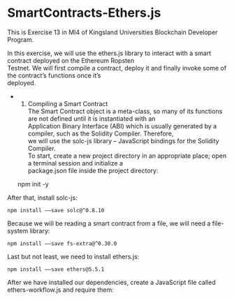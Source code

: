 # SmartContracts-Ethers.js
This is Exercise 13 in MI4 of Kingsland Universities Blockchain Developer Program.

In this exercise, we will use the ethers.js library to interact with a smart contract deployed on the Ethereum Ropsten <br>
Testnet. We will first compile a contract, deploy it and finally invoke some of the contract’s functions once it’s <br>
deployed.<br>

- 1. Compiling a Smart Contract <br>
The Smart Contract object is a meta-class, so many of its functions are not defined until it is instantiated with an <br>
Application Binary Interface (ABI) which is usually generated by a compiler, such as the Solidity Compiler. Therefore, <br>
we will use the solc-js library – JavaScript bindings for the Solidity Compiler. <br>
To start, create a new project directory in an appropriate place; open a terminal session and initialize a <br>
package.json file inside the project directory: <br>


    npm init -y
    
After that, install solc-js:

    npm install ––save solc@^0.8.10
    
Because we will be reading a smart contract from a file, we will need a file-system library:

    npm install ––save fs-extra@^0.30.0
    
Last but not least, we need to install ethers.js:

    npm install ––save ethers@5.5.1

After we have installed our dependencies, create a JavaScript file called ethers-workflow.js and require them:
